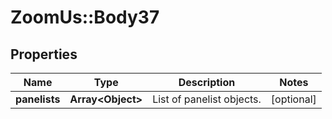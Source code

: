 # ZoomUs::Body37

## Properties
Name | Type | Description | Notes
------------ | ------------- | ------------- | -------------
**panelists** | **Array&lt;Object&gt;** | List of panelist objects. | [optional] 


